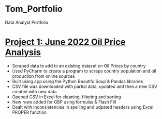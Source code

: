 # Tom_Portfolio
Data Analyst Portfolio


# [Project 1: June 2022 Oil Price Analysis](https://github.com/jaffacakes2323/oil_price_scraping)

- Scraped data to add to an existing dataset on Oil Prices by country
- Used PyCharm to create a program to scrape country population and oil production from online sources
- Built using app using the Python BeautifulSoup & Pandas libraries
- CSV file was downloaded with partial data, updated and then a new CSV created with new data
- Opened CSV in Excel for cleaning, filtering and sorting
- New rows added for GBP using formulas & Flash Fill 
- Dealt with inconsistencies in spelling and udpated headers using Excel PROPER function 

